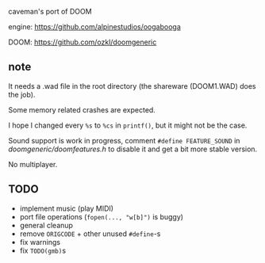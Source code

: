caveman's port of DOOM

engine: https://github.com/alpinestudios/oogabooga

DOOM: https://github.com/ozkl/doomgeneric

## note
It needs a .wad file in the root directory (the shareware (DOOM1.WAD) does the job).

Some memory related crashes are expected.

I hope I changed every `%s` to `%cs` in `printf()`, but it might not be the case.

Sound support is work in progress, comment `#define FEATURE_SOUND` in *doomgeneric/doomfeatures.h* to disable it and get a bit more stable version.

No multiplayer.

## TODO
+ implement music (play MIDI)
+ port file operations (`fopen(..., "w[b]")` is buggy)
+ general cleanup
+ remove `ORIGCODE` + other unused `#define`-s
+ fix warnings
+ fix `TODO(gmb)`s
